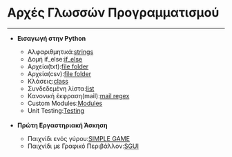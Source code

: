 <html>
<body>
<h1>Αρχές Γλωσσών Προγραμματισμού</h1>
<hr>
<ul>
<li><b>Εισαγωγή στην Python</b></li>
<ul>
<li>Αλφαριθμητικά:<a href="Basics/strings.py" target="_blank">strings</a></li>
<li>Δομή if_else:<a href="Basics/if_else.py" target="_blank">if_else</a></li>
<li>Αρχεία(txt):<a href="Basics/file(txt)" target="_blank">file folder</a></li>
<li>Αρχεία(csv):<a href="Basics/file(csv)" target="_blank">file folder</a></li>
<li>Κλάσεις:<a href="Basics/class.py" target="_blank">class</a></li>
<li>Συνδεδεμένη λίστα:<a href="Basics/linked_list.py" target="_blank">list</a></li>
<li>Κανονική έκφραση(mail):<a href="Basics/mail.py" target="_blank">mail regex</a></li>
<li>Custom Modules:<a href="Basics/modules" target="_blank">Modules</a></li>
<li>Unit Testing:<a href="Basics/testing.py" target="_blank">Testing</a></li>
</ul>
<br>
<li><b>Πρώτη Εργαστηριακή Άσκηση</b></li>
<ul>
<li>Παιχνίδι ενός γύρου:<a href="RPS_GAME" target="_blank">SIMPLE GAME</a></li>
<li>Παιχνίδι με Γραφικό Περιβάλλον:<a href="SIMPLE_GUI_RPS" target="_blank">SGUI</a></li>
</ul>
</ul>
</body>
</html>